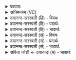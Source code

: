 <details><summary>पदपाठः</summary>

य॒न्ता। च॒। मे॒। ध॒र्त्ता। च॒। मे॒। क्षेमः॑। च॒। मे॒। धृतिः॑। च॒। मे॒। विश्व॑म्। च॒। मे॒। महः॑। च॒। मे॒। सं॒विदिति॑ स॒म्ऽवित्। च॒। मे॒। ज्ञात्र॑म्। च॒। मे॒। सूः। च॒। मे॒। प्र॒सूरिति॑ प्र॒ऽसूः। च॒। मे॒। सीर॑म्। च॒। मे॒। लयः॑। च॒। मे॒। य॒ज्ञेन॑। क॒ल्प॒न्ता॒म्। ७।
</details>

<details><summary>अधिमन्त्रम् (VC)</summary>

- प्रजापतिर्देवता
- देवा ऋषयः
- भुरिगतिजगती
- निषादः
</details>

<details><summary>दयानन्द-सरस्वती (हि) - विषयः</summary>

फिर उसी विषय को अगले मन्त्र में कहा है ॥
</details>

<details><summary>दयानन्द-सरस्वती (हि) - पदार्थः</summary>

पदार्थान्वयभाषाः -  (मे) मेरा (यन्ता) नियम करनेवाला (च) और नियमित पदार्थ (मे) मेरा (धर्त्ता) धारण करनेवाला (च) और धारण किया हुआ पदार्थ (मे) मेरी (क्षेमः) रक्षा (च) और रक्षा करनेवाला (मे) मेरी (धृतिः) धारणा (च) और सहनशीलता (मे) मेरे सम्बन्ध का (विश्वम्) जगत् (च) और उसके अनुकूल मर्यादा (मे) मेरा (महः) बड़ा कर्म (च) और बड़ा व्यवहार (मे) मेरी (संवित्) प्रतिज्ञा (च) और जाना हुआ विषय (मे) मेरा (ज्ञात्रम्) जिससे जानता हूँ, वह ज्ञान (च) और जानने योग्य पदार्थ (मे) मेरी (सूः) प्रेरणा करनेवाली चित्त की वृत्ति (च) और उत्पन्न हुआ पदार्थ (मे) मेरी (प्रसूः) जो उत्पत्ति करानेवाली वृत्ति (च) और उत्पत्ति का विषय (मे) मेरे (सीरम्) खेती की सिद्धि करानेवाले हल आदि (च) और खेती करनेवाले तथा (मे) मेरा (लयः) लय अर्थात् जिसमें एकता को प्राप्त होना हो, वह विषय (च) और जो मुझ में एकता को प्राप्त हुआ, वह विद्यादि गुण, ये उक्त सब (यज्ञेन) अच्छे नियमों के आचरण से (कल्पन्ताम्) समर्थ हों ॥७ ॥
</details>

<details><summary>दयानन्द-सरस्वती (हि) - भावार्थः</summary>

भावार्थभाषाः -  जो शम, दम आदि गुणों से युक्त अच्छे-अच्छे नियमों को भलीभाँति पालन करें, वे अपने चाहे हुए कामों को सिद्ध करावें ॥७ ॥
</details>

<details><summary>दयानन्द-सरस्वती (सं) - विषयः</summary>

पुनस्तमेव विषयमाह ॥
</details>

<details><summary>दयानन्द-सरस्वती (सं) - पदार्थः</summary>

पदार्थान्वयभाषाः -  मे यन्ता च मे धर्त्ता च मे क्षेमश्च मे धृतिश्च मे विश्वं च मे महश्च मे संविच्च मे ज्ञात्रं च मे सूश्च मे प्रसूश्च मे सीरं च मे लयश्च यज्ञेन कल्पन्ताम् ॥७ ॥
</details>

<details><summary>दयानन्द-सरस्वती (सं) - भावार्थः</summary>

भावार्थभाषाः -  ये शमदमादिगुणान्विताः सुनियमान् पालयेयुस्ते स्वाभीष्टानि साधयेयुः ॥७ ॥
</details>

<details><summary>सविता जोशी ← दयानन्दः (म) - भावार्थः</summary>

भावार्थभाषाः -  जे शम, दम इत्यादी गुणांनी युक्त होऊन चांगल्या नियमांचे योग्यप्रकारे पालन करतात. ते आपले इच्छित कार्य सिद्ध करू शकतात.
</details>